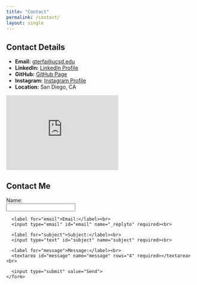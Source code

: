 ```yaml
---
title: "Contact"
permalink: /contact/
layout: single
---
```


<div class="contact-section">
  <div class="contact-details">
    <h2>Contact Details</h2>
    <ul>
      <li><strong>Email:</strong> <a href="mailto:gterfa@ucsd.edu">gterfa@ucsd.edu</a></li>
      <li><strong>LinkedIn:</strong> <a href="https://linkedin.com/in/girma-terfa-cs" target="_blank">LinkedIn Profile</a></li>
      <li><strong>GitHub:</strong> <a href="https://github.com/gir-ma" target="_blank">GitHub Page</a></li>
      <li><strong>Instagram:</strong> <a href="https://instagram.com/girma_11" target="_blank">Instagram Profile</a></li>
      <li><strong>Location:</strong> San Diego, CA</li>
    </ul>
    <iframe src="https://www.google.com/maps/embed?pb=!1m18!1m12!1m3!1d3381.552469031871!2d-117.2359142846117!3d32.88006008094002!2m3!1f0!2f0!3f0!3m2!1i1024!2i768!4f13.1!3m3!1m2!1s0x80dbff8e4a2b48a7%3A0xb0e6c87e57774b63!2sUniversity%20of%20California%20San%20Diego!5e0!3m2!1sen!2sus!4v1636207076747!5m2!1sen!2sus" width="300" height="200" style="border:0;" allowfullscreen="" loading="lazy"></iframe>
  </div>
  
  <div class="contact-form">
    <h2>Contact Me</h2>
    <form action="https://formspree.io/f/your-formspree-id" method="POST">
      <label for="name">Name:</label><br>
      <input type="text" id="name" name="name" required><br>
      
      <label for="email">Email:</label><br>
      <input type="email" id="email" name="_replyto" required><br>
      
      <label for="subject">Subject:</label><br>
      <input type="text" id="subject" name="subject" required><br>
      
      <label for="message">Message:</label><br>
      <textarea id="message" name="message" rows="4" required></textarea><br>
      
      <input type="submit" value="Send">
    </form>
  </div>
</div>